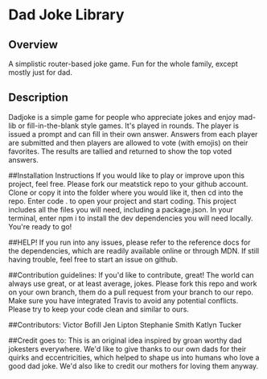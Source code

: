 # Dad Joke Library

## Overview
A simplistic router-based joke game. Fun for the whole family, except mostly just for dad.

## Description
Dadjoke is a simple game for people who appreciate jokes and enjoy mad-lib or fill-in-the-blank style games.  It's played in rounds.  The player is issued a prompt and can fill in their own answer.  Answers from each player are submitted and then players are allowed to vote (with emojis) on their favorites.  The results are tallied and returned to show the top voted answers.  

##Installation Instructions
If you would like to play or improve upon this project, feel free.  Please fork our meatstick repo to your github account.  Clone or copy it into the folder where you would like it, then cd into the repo. Enter code . to open your project and start coding. This project includes all the files you will need, including a package.json.  In your terminal, enter npm i to install the dev dependencies you will need locally. You're ready to go! 

##HELP!
If you run into any issues, please refer to the reference docs for the dependencies, which are readily available online or through MDN. If still having trouble, feel free to start an issue on github.

##Contribution guidelines:
If you'd like to contribute, great! The world can always use great, or at least average, jokes. Please fork this repo and work on your own branch, them do a pull request from your branch to our repo. Make sure you have integrated Travis to avoid any potential conflicts.  Please try to keep your code clean and similar to ours.

##Contributors:
    Victor Bofill 
    Jen Lipton
    Stephanie Smith
    Katlyn Tucker

##Credit goes to:
This is an original idea inspired by groan worthy dad jokesters everywhere.  We'd like to give thanks to our own dads for their quirks and eccentricities, which helped to shape us into humans who love a good dad joke.  We'd also like to credit our mothers for loving them anyway.